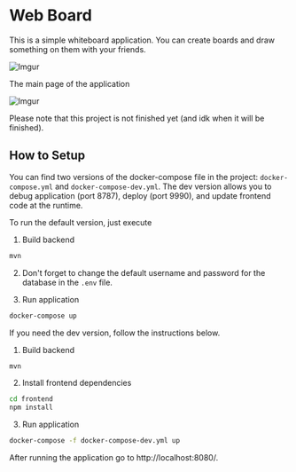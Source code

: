 # Web Board
This is a simple whiteboard application.
You can create boards and draw something on them with your friends.

![Imgur](https://i.imgur.com/Tp7lbS4.gif)

The main page of the application

![Imgur](https://i.imgur.com/xVpwulC.png)

Please note that this project is not finished yet (and idk when it will be finished).

## How to Setup
You can find two versions of the docker-compose file in the project: `docker-compose.yml` and `docker-compose-dev.yml`.
The dev version allows you to debug application (port 8787), deploy (port 9990), and update frontend code at the runtime.

To run the default version, just execute
1. Build backend
```bash
mvn
```
2. Don't forget to change the default username and password for the database in the `.env` file.

3. Run application
```bash
docker-compose up
```

If you need the dev version, follow the instructions below.
1. Build backend
```bash
mvn
```
2. Install frontend dependencies
```bash
cd frontend
npm install 
```
3. Run application
```bash
docker-compose -f docker-compose-dev.yml up 
```

After running the application go to http://localhost:8080/.
